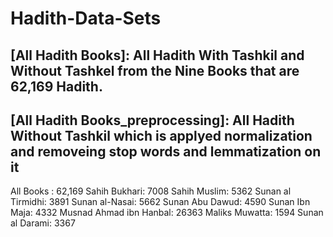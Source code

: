 # Hadith-Data-Sets
## [All Hadith Books]: All Hadith With Tashkil and Without Tashkel from the Nine Books that are 62,169 Hadith.
## [All Hadith Books_preprocessing]: All Hadith Without Tashkil which is applyed normalization and removeing stop words and lemmatization on it 

All Books :              62,169
Sahih Bukhari:           7008
Sahih Muslim:            5362
Sunan al Tirmidhi:       3891
Sunan al-Nasai:          5662
Sunan Abu Dawud:         4590
Sunan Ibn Maja:          4332
Musnad Ahmad ibn Hanbal: 26363
Maliks Muwatta:          1594
Sunan al Darami:         3367

